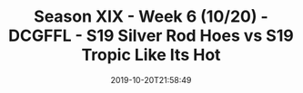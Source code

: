---
title: Season XIX - Week 6 (10/20) - DCGFFL - S19 Silver Rod Hoes vs S19 Tropic Like
  Its Hot
teams-score:
- team: _teams/silver.md
  score: 48
- team: _teams/tropic.md
  score: 18
mvp: Justin, Paddy
game-ball: JC, Haley
sportsperson: Aaron, Cesar
season: 19
week: 6
date: '2019-10-20T21:58:49'
pageid: season-xix-week-6-10-20-7024-vs-7026
---